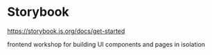 # Storybook

https://storybook.js.org/docs/get-started

frontend workshop for building UI components and pages in isolation